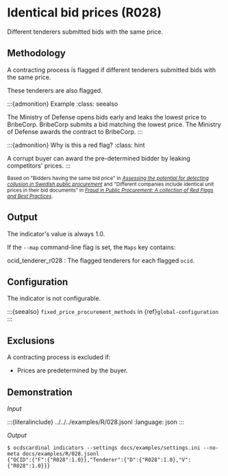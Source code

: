 # Identical bid prices (R028)

Different tenderers submitted bids with the same price.

## Methodology

A contracting process is flagged if different tenderers submitted bids with the same price.

These tenderers are also flagged.

:::{admonition} Example
:class: seealso

The Ministry of Defense opens bids early and leaks the lowest price to BribeCorp. BribeCorp submits a bid matching the lowest price. The Ministry of Defense awards the contract to BribeCorp.
:::

:::{admonition} Why is this a red flag?
:class: hint

A corrupt buyer can award the pre-determined bidder by leaking competitors' prices.
:::

<small>Based on "Bidders having the same bid price" in [*Assessing the potential for detecting collusion in Swedish public procurement*](https://www.govtransparency.eu/wp-content/uploads/2021/08/Fazekas-Toth_SE_PPcartel_detection_20161115.pdf) and "Different companies include identical unit prices in their bid documents" in [*Fraud in Public Procurement: A collection of Red Flags and Best Practices*](https://ec.europa.eu/sfc/system/files/documents/sfc-files/fraud-public-procurement-final-20122017-ares20176254403.pdf).</small>

## Output

The indicator's value is always 1.0.

If the ``--map`` command-line flag is set, the ``Maps`` key contains:

ocid_tenderer_r028
: The flagged tenderers for each flagged `ocid`.

## Configuration

The indicator is not configurable.

:::{seealso}
`fixed_price_procurement_methods` in {ref}`global-configuration`
:::

## Exclusions

A contracting process is excluded if:

- Prices are predetermined by the buyer.

## Demonstration

*Input*

:::{literalinclude} ../../../examples/R/028.jsonl
:language: json
:::

*Output*

```console
$ ocdscardinal indicators --settings docs/examples/settings.ini --no-meta docs/examples/R/028.jsonl
{"OCID":{"F":{"R028":1.0}},"Tenderer":{"D":{"R028":1.0},"V":{"R028":1.0}}}

```
